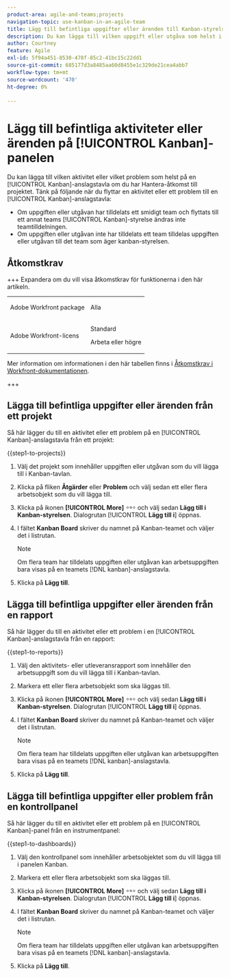 ```yaml
---
product-area: agile-and-teams;projects
navigation-topic: use-kanban-in-an-agile-team
title: Lägg till befintliga uppgifter eller ärenden till Kanban-styrelsen
description: Du kan lägga till vilken uppgift eller utgåva som helst i en Kanban-tavla om du har behörigheten Hantera för projektet.
author: Courtney
feature: Agile
exl-id: 5f94a451-8530-478f-85c2-41bc15c22dd1
source-git-commit: 685177d3a8485aa60d8455e1c329de21cea4abb7
workflow-type: tm+mt
source-wordcount: '470'
ht-degree: 0%

---
```


# Lägg till befintliga aktiviteter eller ärenden på [!UICONTROL Kanban]-panelen

<!-- Audited: 4/2025 -->

Du kan lägga till vilken aktivitet eller vilket problem som helst på en [!UICONTROL Kanban]-anslagstavla om du har Hantera-åtkomst till projektet. Tänk på följande när du flyttar en aktivitet eller ett problem till en [!UICONTROL Kanban]-anslagstavla:

* Om uppgiften eller utgåvan har tilldelats ett smidigt team och flyttats till ett annat teams [!UICONTROL Kanban]-styrelse ändras inte teamtilldelningen.
* Om uppgiften eller utgåvan inte har tilldelats ett team tilldelas uppgiften eller utgåvan till det team som äger kanban-styrelsen.

## Åtkomstkrav

+++ Expandera om du vill visa åtkomstkrav för funktionerna i den här artikeln.

<table style="table-layout:auto"> 
 <col> 
 </col> 
 <col> 
 </col> 
 <tbody> 
  <tr> 
   <td role="rowheader">Adobe Workfront package</td> 
   <td> <p>Alla</p> </td> 
  </tr> 
  <tr> 
   <td role="rowheader">Adobe Workfront-licens</td> 
   <td> <p>Standard</p> 
   <p>Arbeta eller högre</p> </td> 
  </tr>
 </tbody> 
</table>

Mer information om informationen i den här tabellen finns i [Åtkomstkrav i Workfront-dokumentationen](/help/quicksilver/administration-and-setup/add-users/access-levels-and-object-permissions/access-level-requirements-in-documentation.md).

+++

## Lägga till befintliga uppgifter eller ärenden från ett projekt

Så här lägger du till en aktivitet eller ett problem på en [!UICONTROL Kanban]-anslagstavla från ett projekt:

{{step1-to-projects}}

1. Välj det projekt som innehåller uppgiften eller utgåvan som du vill lägga till i Kanban-tavlan.
1. Klicka på fliken **Åtgärder** eller **Problem** och välj sedan ett eller flera arbetsobjekt som du vill lägga till.
1. Klicka på ikonen **[!UICONTROL More]** ![Mer ](assets/more-icon.png) och välj sedan **Lägg till i Kanban-styrelsen**. Dialogrutan [!UICONTROL **Lägg till i**] öppnas.
1. I fältet **Kanban Board** skriver du namnet på Kanban-teamet och väljer det i listrutan.

   >[!NOTE]
   >
   >Om flera team har tilldelats uppgiften eller utgåvan kan arbetsuppgiften bara visas på en teamets [!DNL kanban]-anslagstavla.

1. Klicka på **Lägg till**.


## Lägga till befintliga uppgifter eller ärenden från en rapport

Så här lägger du till en aktivitet eller ett problem i en [!UICONTROL Kanban]-anslagstavla från en rapport:

{{step1-to-reports}}

1. Välj den aktivitets- eller utleveransrapport som innehåller den arbetsuppgift som du vill lägga till i Kanban-tavlan.
1. Markera ett eller flera arbetsobjekt som ska läggas till.
1. Klicka på ikonen **[!UICONTROL More]** ![Mer ](assets/more-icon.png) och välj sedan **Lägg till i Kanban-styrelsen**. Dialogrutan [!UICONTROL **Lägg till i**] öppnas.
1. I fältet **Kanban Board** skriver du namnet på Kanban-teamet och väljer det i listrutan.

   >[!NOTE]
   >
   >Om flera team har tilldelats uppgiften eller utgåvan kan arbetsuppgiften bara visas på en teamets [!DNL kanban]-anslagstavla.

1. Klicka på **Lägg till**.



## Lägga till befintliga uppgifter eller problem från en kontrollpanel

Så här lägger du till en aktivitet eller ett problem på en [!UICONTROL Kanban]-panel från en instrumentpanel:

{{step1-to-dashboards}}

1. Välj den kontrollpanel som innehåller arbetsobjektet som du vill lägga till i panelen Kanban.
1. Markera ett eller flera arbetsobjekt som ska läggas till.
1. Klicka på ikonen **[!UICONTROL More]** ![Mer ](assets/more-icon.png) och välj sedan **Lägg till i Kanban-styrelsen**. Dialogrutan [!UICONTROL **Lägg till i**] öppnas.
1. I fältet **Kanban Board** skriver du namnet på Kanban-teamet och väljer det i listrutan.

   >[!NOTE]
   >
   >Om flera team har tilldelats uppgiften eller utgåvan kan arbetsuppgiften bara visas på en teamets [!DNL kanban]-anslagstavla.

1. Klicka på **Lägg till**.